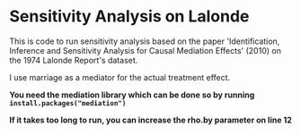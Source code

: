 # Sensitivity Analysis on Lalonde

This is code to run sensitivity analysis based on the paper 'Identification, Inference and Sensitivity Analysis for Causal Mediation Effects' (2010)  on the 1974 Lalonde Report's dataset.

I use marriage as a mediator for the actual treatment effect.

**You need the mediation library which can be done so by running ``` install.packages("mediation") ```**

**If it takes too long to run, you can increase the rho.by parameter on line 12**
